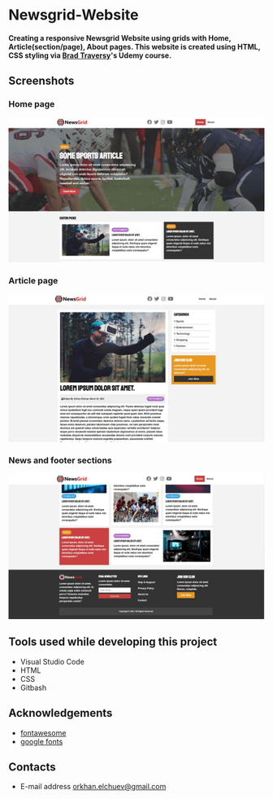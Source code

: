 # Newsgrid-Website
#### Creating a responsive Newsgrid Website using grids with Home, Article(section/page), About pages. This website is created using HTML, CSS styling via [Brad Traversy](https://www.udemy.com/course/modern-html-css-from-the-beginning/)'s Udemy course.

## Screenshots 

### Home page 
![](img/README_img/Home.JPG)


### Article page 
![](img/README_img/News.JPG)


### News and footer sections
![](img/README_img/NewsFooter.JPG)

## Tools used while developing this project
- Visual Studio Code
- HTML
- CSS
- Gitbash

## Acknowledgements
- [fontawesome](https://fontawesome.com/)
- [google fonts](https://fonts.google.com/)

## Contacts 
- E-mail address orkhan.elchuev@gmail.com
